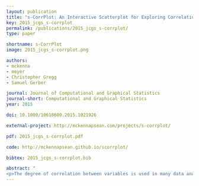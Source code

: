 ```yaml
---
layout: publication
title: "s-CorrPlot: An Interactive Scatterplot for Exploring Correlation"
key: 2015_jcgs_s-corrplot
permalink: /publications/2015_jcgs_s-corrplot/
type: paper

shortname: s-CorrPlot
image: 2015_jcgs_s-corrplot.png

authors:
- mckenna
- meyer
- Christopher Gregg
- Samuel Gerber

journal: Journal of Computational and Graphical Statistics
journal-short: Computational and Graphical Statistics
year: 2015

doi: 10.1080/10618600.2015.1021926

external-project: http://mckennapsean.com/projects/s-corrplot/

pdf: 2015_jcgs_s-corrplot.pdf

code: http://mckennapsean.github.io/scorrplot/

bibtex: 2015_jcgs_s-corrplot.bib

abstract: "
<p>The degree of correlation between variables is used in many data analysis applications as a key measure of interdependence. The most common techniques for exploratory analysis of pairwise correlation in multivariate datasets, like scatterplot matrices and clustered heatmaps, however, do not scale well to large datasets, either computationally or visually. We present a new visualization that is capable of encoding pairwise correlation between hundreds of thousands variables, called the s-CorrPlot. The s-CorrPlot encodes correlation spatially between variables as points on scatterplot using the geometric structure underlying Pearson's correlation. Furthermore, we extend the s-CorrPlot with interactive techniques that enable animation of the scatterplot to new projections of the correlation space, as illustrated in the companion video above. We provide the s-CorrPlot as an open-source R-package and validate its effectiveness through a variety of methods including a case study with a biology collaborator.</p>"
---
```

